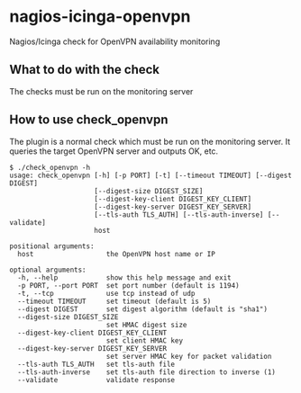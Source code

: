 # nagios-icinga-openvpn

Nagios/Icinga check for OpenVPN availability monitoring

## What to do with the check
The checks must be run on the monitoring server

## How to use check_openvpn
The plugin is a normal check which must be run on the monitoring server. It queries the target OpenVPN server and outputs OK, etc.
```
$ ./check_openvpn -h
usage: check_openvpn [-h] [-p PORT] [-t] [--timeout TIMEOUT] [--digest DIGEST]
                     [--digest-size DIGEST_SIZE]
                     [--digest-key-client DIGEST_KEY_CLIENT]
                     [--digest-key-server DIGEST_KEY_SERVER]
                     [--tls-auth TLS_AUTH] [--tls-auth-inverse] [--validate]
                     host

positional arguments:
  host                  the OpenVPN host name or IP

optional arguments:
  -h, --help            show this help message and exit
  -p PORT, --port PORT  set port number (default is 1194)
  -t, --tcp             use tcp instead of udp
  --timeout TIMEOUT     set timeout (default is 5)
  --digest DIGEST       set digest algorithm (default is "sha1")
  --digest-size DIGEST_SIZE
                        set HMAC digest size
  --digest-key-client DIGEST_KEY_CLIENT
                        set client HMAC key
  --digest-key-server DIGEST_KEY_SERVER
                        set server HMAC key for packet validation
  --tls-auth TLS_AUTH   set tls-auth file
  --tls-auth-inverse    set tls-auth file direction to inverse (1)
  --validate            validate response
```
